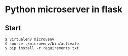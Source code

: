 # Python microserver in flask

## Start

```
$ virtualenv microvenv
$ source ./microvenv/bin/activate
$ pip install -r requirements.txt

```
